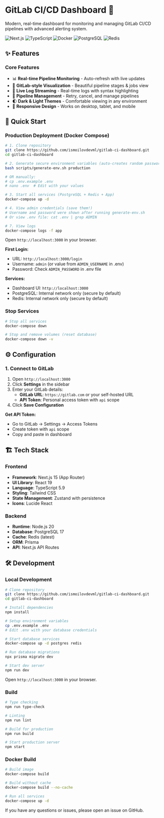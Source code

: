 # GitLab CI/CD Dashboard 🚀

Modern, real-time dashboard for monitoring and managing GitLab CI/CD pipelines with advanced alerting system.

![Next.js](https://img.shields.io/badge/Next.js-15-black) ![TypeScript](https://img.shields.io/badge/TypeScript-5.9-blue) ![Docker](https://img.shields.io/badge/docker-ready-brightgreen) ![PostgreSQL](https://img.shields.io/badge/PostgreSQL-17-blue) ![Redis](https://img.shields.io/badge/Redis-latest-red)

## ✨ Features

### Core Features
- 📊 **Real-time Pipeline Monitoring** - Auto-refresh with live updates
- 🎨 **GitLab-style Visualization** - Beautiful pipeline stages & jobs view
- 📝 **Live Log Streaming** - Real-time logs with syntax highlighting
- 🔄 **Pipeline Management** - Retry, cancel, and manage pipelines
- 🌓 **Dark & Light Themes** - Comfortable viewing in any environment
- 📱 **Responsive Design** - Works on desktop, tablet, and mobile

## 🚀 Quick Start

### Production Deployment (Docker Compose)

```bash
# 1. Clone repository
git clone https://github.com/ismoilovdevml/gitlab-ci-dashboard.git
cd gitlab-ci-dashboard

# 2. Generate secure environment variables (auto-creates random passwords)
bash scripts/generate-env.sh production

# OR manually:
# cp .env.example .env
# nano .env  # Edit with your values

# 3. Start all services (PostgreSQL + Redis + App)
docker-compose up -d

# 4. View admin credentials (save them!)
# Username and password were shown after running generate-env.sh
# Or view .env file: cat .env | grep ADMIN

# 7. View logs
docker-compose logs -f app
```

Open `http://localhost:3000` in your browser.

**First Login:**
- URL: `http://localhost:3000/login`
- Username: `admin` (or value from `ADMIN_USERNAME` in .env)
- Password: Check `ADMIN_PASSWORD` in .env file

**Services:**
- Dashboard UI: `http://localhost:3000`
- PostgreSQL: Internal network only (secure by default)
- Redis: Internal network only (secure by default)

### Stop Services

```bash
# Stop all services
docker-compose down

# Stop and remove volumes (reset database)
docker-compose down -v
```

## ⚙️ Configuration

### 1. Connect to GitLab

1. Open `http://localhost:3000`
2. Click **Settings** in the sidebar
3. Enter your GitLab details:
   - **GitLab URL**: `https://gitlab.com` or your self-hosted URL
   - **API Token**: Personal access token with `api` scope
4. Click **Save Configuration**

**Get API Token:**
- Go to GitLab → Settings → Access Tokens
- Create token with `api` scope
- Copy and paste in dashboard



## 🏗️ Tech Stack

### Frontend
- **Framework**: Next.js 15 (App Router)
- **UI Library**: React 19
- **Language**: TypeScript 5.9
- **Styling**: Tailwind CSS
- **State Management**: Zustand with persistence
- **Icons**: Lucide React

### Backend
- **Runtime**: Node.js 20
- **Database**: PostgreSQL 17
- **Cache**: Redis (latest)
- **ORM**: Prisma
- **API**: Next.js API Routes

## 🛠️ Development

### Local Development

```bash
# Clone repository
git clone https://github.com/ismoilovdevml/gitlab-ci-dashboard.git
cd gitlab-ci-dashboard

# Install dependencies
npm install

# Setup environment variables
cp .env.example .env
# Edit .env with your database credentials

# Start database services
docker-compose up -d postgres redis

# Run database migrations
npx prisma migrate dev

# Start dev server
npm run dev
```

Open `http://localhost:3000` in your browser.

### Build

```bash
# Type checking
npm run type-check

# Linting
npm run lint

# Build for production
npm run build

# Start production server
npm start
```

### Docker Build

```bash
# Build image
docker-compose build

# Build without cache
docker-compose build --no-cache

# Run all services
docker-compose up -d
```


If you have any questions or issues, please open an issue on GitHub.
